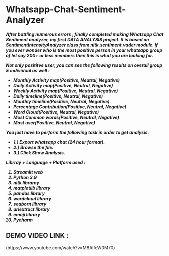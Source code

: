 # Whatsapp-Chat-Sentiment-Analyzer
<h5>After battling numerous errors , finally completed making Whatsapp Chat Sentiment analyzer, my first DATA ANALYSIS project. It is based on SentimentIntensityAnalyzer class from nltk.sentiment.vader module. 
If you ever wonder who is the most positive person in your whatsapp group of let say 200+ or less members then this is what you are looking for.

Not only posititve user, you can see the following results on overall group & individual as well :
<ul>
  <li>Monthly Activity map(Positive, Neutral, Negative)</li>
  <li>Daily Activity map(Positive, Neutral, Negative)</li>
  <li>Weekly Activity map(Positive, Neutral, Negative)</li>
  <li>Daily timeline(Positive, Neutral, Negative)</li>
  <li>Monthly timeline(Positive, Neutral, Negative)</li>
  <li>Percentage Contribution(Positive, Neutral, Negative)</li>
  <li>Word Cloud(Positive, Neutral, Negative)</li>
  <li>Most Common words(Positive, Neutral, Negative)</li>
  <li>Most user(Positive, Neutral, Negative)</li>
</ul>
You just have to perform the following task in order to get analysis.
<ul>
  <li>1.) Export whatsapp chat (24 hour format).</li>
  <li>2.) Browse the file.</li>
  <li>3.) Click Show Analysis.</li>
</ul>
Librray + Language + Platform used :
  
<ol>
  <li>Streamlit web</li>
  <li>Python 3.9</li>
  <li>nltk libraray</li>
  <li>matplotlib library</li>
  <li>pandas library</li>
  <li>wordcloud library</li>
  <li>seaborn library</li>
  <li>urlextract library</li>
  <li>emoji library</li>
  <li>Pycharm</li>
</ol>
</h5>
<h2>DEMO VIDEO LINK : </h2> (https://www.youtube.com/watch?v=M8AlfcW0M70)
